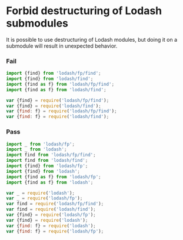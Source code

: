 # Forbid destructuring of Lodash submodules

It is possible to use destructuring of Lodash modules, but doing it on a submodule will result in unexpected behavior.

### Fail

```js
import {find} from 'lodash/fp/find';
import {find} from 'lodash/find';
import {find as f} from 'lodash/fp/find';
import {find as f} from 'lodash/find';

var {find} = require('lodash/fp/find');
var {find} = require('lodash/find');
var {find: f} = require('lodash/fp/find');
var {find: f} = require('lodash/find');
```

### Pass

```js
import _ from 'lodash/fp';
import _ from 'lodash';
import find from 'lodash/fp/find';
import find from 'lodash/find';
import {find} from 'lodash/fp';
import {find} from 'lodash';
import {find as f} from 'lodash/fp';
import {find as f} from 'lodash';

var _ = require('lodash');
var _ = require('lodash/fp');
var find = require('lodash/fp/find');
var find = require('lodash/find');
var {find} = require('lodash/fp');
var {find} = require('lodash');
var {find: f} = require('lodash');
var {find: f} = require('lodash/fp');
```
